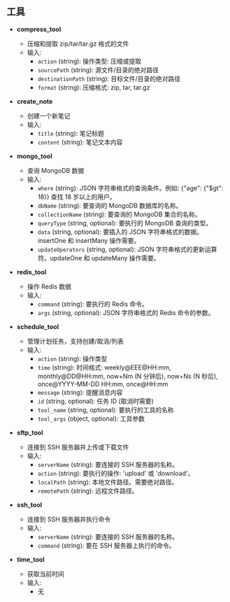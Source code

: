 ## 工具

- **compress_tool**
  - 压缩和提取 zip/tar/tar.gz 格式的文件
  - 输入:
    - `action` (string): 操作类型: 压缩或提取
    - `sourcePath` (string): 源文件/目录的绝对路径
    - `destinationPath` (string): 目标文件/目录的绝对路径
    - `format` (string): 压缩格式: zip, tar, tar.gz

- **create_note**
  - 创建一个新笔记
  - 输入:
    - `title` (string): 笔记标题
    - `content` (string): 笔记文本内容

- **mongo_tool**
  - 查询 MongoDB 数据
  - 输入:
    - `where` (string): JSON 字符串格式的查询条件。例如: {\"age\": {\"$gt\": 18}} 查找 18 岁以上的用户。
    - `dbName` (string): 要查询的 MongoDB 数据库的名称。
    - `collectionName` (string): 要查询的 MongoDB 集合的名称。
    - `queryType` (string, optional): 要执行的 MongoDB 查询的类型。
    - `data` (string, optional): 要插入的 JSON 字符串格式的数据。insertOne 和 insertMany 操作需要。
    - `updateOperators` (string, optional): JSON 字符串格式的更新运算符。updateOne 和 updateMany 操作需要。

- **redis_tool**
  - 操作 Redis 数据
  - 输入:
    - `command` (string): 要执行的 Redis 命令。
    - `args` (string, optional): JSON 字符串格式的 Redis 命令的参数。

- **schedule_tool**
  - 管理计划任务，支持创建/取消/列表
  - 输入:
    - `action` (string): 操作类型
    - `time` (string): 时间格式: weekly@EEE@HH:mm, monthly@DD@HH:mm, now+Nm (N 分钟后), now+Ns (N 秒后), once@YYYY-MM-DD HH:mm, once@HH:mm
    - `message` (string): 提醒消息内容
    - `id` (string, optional): 任务 ID (取消时需要)
    - `tool_name` (string, optional): 要执行的工具的名称
    - `tool_args` (object, optional): 工具参数

- **sftp_tool**
  - 连接到 SSH 服务器并上传或下载文件
  - 输入:
    - `serverName` (string): 要连接的 SSH 服务器的名称。
    - `action` (string): 要执行的操作: 'upload' 或 'download'。
    - `localPath` (string): 本地文件路径。需要绝对路径。
    - `remotePath` (string): 远程文件路径。

- **ssh_tool**
  - 连接到 SSH 服务器并执行命令
  - 输入:
    - `serverName` (string): 要连接的 SSH 服务器的名称。
    - `command` (string): 要在 SSH 服务器上执行的命令。

- **time_tool**
  - 获取当前时间
  - 输入:
    - 无

